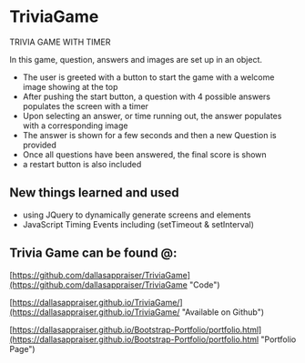 # TriviaGame
TRIVIA GAME WITH TIMER

In this game, question, answers and images  are set up in an object.

- The user is greeted with a button to start the game with a welcome image showing at the top
- After pushing the start button, a question with 4 possible answers populates the screen with a timer
- Upon selecting an answer, or time running out, the answer populates with a corresponding image
- The answer is shown for a few seconds and then a new Question is provided
- Once all questions have been answered, the final score is shown
- a restart button is also included

## New things learned and used ##  

- using JQuery to dynamically generate screens and elements
- JavaScript Timing Events including (setTimeout & setInterval)

## Trivia Game can be found @: ##

[https://github.com/dallasappraiser/TriviaGame](https://github.com/dallasappraiser/TriviaGame "Code")

[https://dallasappraiser.github.io/TriviaGame/](https://dallasappraiser.github.io/TriviaGame/ "Available on Github")


[https://dallasappraiser.github.io/Bootstrap-Portfolio/portfolio.html](https://dallasappraiser.github.io/Bootstrap-Portfolio/portfolio.html "Portfolio Page")
